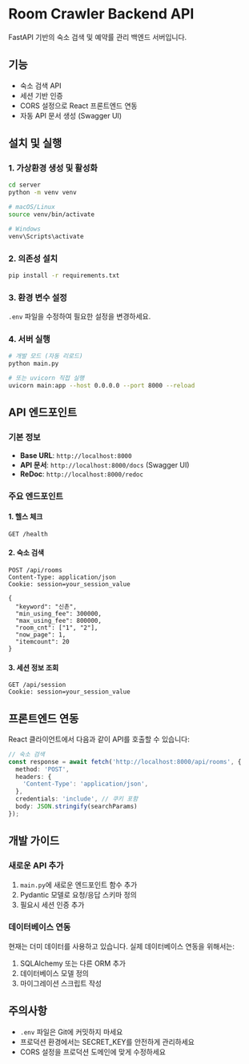 # Room Crawler Backend API

FastAPI 기반의 숙소 검색 및 예약률 관리 백엔드 서버입니다.

## 기능

- 숙소 검색 API
- 세션 기반 인증
- CORS 설정으로 React 프론트엔드 연동
- 자동 API 문서 생성 (Swagger UI)

## 설치 및 실행

### 1. 가상환경 생성 및 활성화

```bash
cd server
python -m venv venv

# macOS/Linux
source venv/bin/activate

# Windows
venv\Scripts\activate
```

### 2. 의존성 설치

```bash
pip install -r requirements.txt
```

### 3. 환경 변수 설정

`.env` 파일을 수정하여 필요한 설정을 변경하세요.

### 4. 서버 실행

```bash
# 개발 모드 (자동 리로드)
python main.py

# 또는 uvicorn 직접 실행
uvicorn main:app --host 0.0.0.0 --port 8000 --reload
```

## API 엔드포인트

### 기본 정보
- **Base URL**: `http://localhost:8000`
- **API 문서**: `http://localhost:8000/docs` (Swagger UI)
- **ReDoc**: `http://localhost:8000/redoc`

### 주요 엔드포인트

#### 1. 헬스 체크
```
GET /health
```

#### 2. 숙소 검색
```
POST /api/rooms
Content-Type: application/json
Cookie: session=your_session_value

{
  "keyword": "신촌",
  "min_using_fee": 300000,
  "max_using_fee": 800000,
  "room_cnt": ["1", "2"],
  "now_page": 1,
  "itemcount": 20
}
```

#### 3. 세션 정보 조회
```
GET /api/session
Cookie: session=your_session_value
```

## 프론트엔드 연동

React 클라이언트에서 다음과 같이 API를 호출할 수 있습니다:

```typescript
// 숙소 검색
const response = await fetch('http://localhost:8000/api/rooms', {
  method: 'POST',
  headers: {
    'Content-Type': 'application/json',
  },
  credentials: 'include', // 쿠키 포함
  body: JSON.stringify(searchParams)
});
```

## 개발 가이드

### 새로운 API 추가

1. `main.py`에 새로운 엔드포인트 함수 추가
2. Pydantic 모델로 요청/응답 스키마 정의
3. 필요시 세션 인증 추가

### 데이터베이스 연동

현재는 더미 데이터를 사용하고 있습니다. 실제 데이터베이스 연동을 위해서는:

1. SQLAlchemy 또는 다른 ORM 추가
2. 데이터베이스 모델 정의
3. 마이그레이션 스크립트 작성

## 주의사항

- `.env` 파일은 Git에 커밋하지 마세요
- 프로덕션 환경에서는 SECRET_KEY를 안전하게 관리하세요
- CORS 설정을 프로덕션 도메인에 맞게 수정하세요
